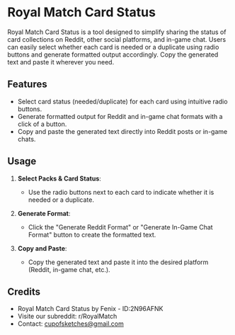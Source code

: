 # Royal Match Card Status

Royal Match Card Status is a tool designed to simplify sharing the status of card collections on Reddit, other social platforms, and in-game chat. Users can easily select whether each card is needed or a duplicate using radio buttons and generate formatted output accordingly. Copy the generated text and paste it wherever you need.

## Features

- Select card status (needed/duplicate) for each card using intuitive radio buttons.
- Generate formatted output for Reddit and in-game chat formats with a click of a button.
- Copy and paste the generated text directly into Reddit posts or in-game chats.

## Usage

1. **Select Packs & Card Status**:
   - Use the radio buttons next to each card to indicate whether it is needed or a duplicate.

2. **Generate Format**:
   - Click the "Generate Reddit Format" or "Generate In-Game Chat Format" button to create the formatted text.

3. **Copy and Paste**:
   - Copy the generated text and paste it into the desired platform (Reddit, in-game chat, etc.).


## Credits

- Royal Match Card Status by Fenix - ID:2N96AFNK
- Visite our subreddit: r/RoyalMatch
- Contact: cupofsketches@gmail.com
